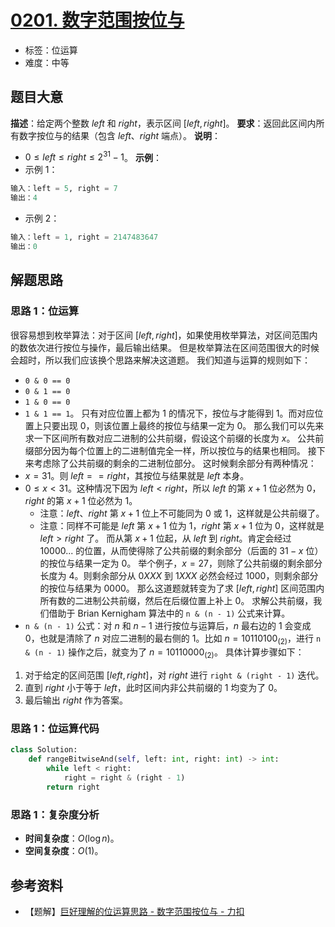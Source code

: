 # [0201. 数字范围按位与](https://leetcode.cn/problems/bitwise-and-of-numbers-range/)
- 标签：位运算
- 难度：中等
## 题目大意
**描述**：给定两个整数 $left$ 和 $right$，表示区间 $[left, right]$。
**要求**：返回此区间内所有数字按位与的结果（包含 $left$、$right$ 端点）。
**说明**：
- $0 \le left \le right \le 2^{31} - 1$。
**示例**：
- 示例 1：
```python
输入：left = 5, right = 7
输出：4
```
- 示例 2：
```python
输入：left = 1, right = 2147483647
输出：0
```
## 解题思路
### 思路 1：位运算
很容易想到枚举算法：对于区间 $[left, right]$，如果使用枚举算法，对区间范围内的数依次进行按位与操作，最后输出结果。
但是枚举算法在区间范围很大的时候会超时，所以我们应该换个思路来解决这道题。
我们知道与运算的规则如下：
- `0 & 0 == 0`
- `0 & 1 == 0`
- `1 & 0 == 0`
- `1 & 1 == 1`。
只有对应位置上都为 $1$ 的情况下，按位与才能得到 $1$。而对应位置上只要出现 $0$，则该位置上最终的按位与结果一定为 $0$。
那么我们可以先来求一下区间所有数对应二进制的公共前缀，假设这个前缀的长度为 $x$。
公共前缀部分因为每个位置上的二进制值完全一样，所以按位与的结果也相同。
接下来考虑除了公共前缀的剩余的二进制位部分。
这时候剩余部分有两种情况：
- $x = 31$。则 $left == right$，其按位与结果就是 $left$ 本身。
- $0 \le x < 31$。这种情况下因为 $left < right$，所以 $left$ 的第 $x + 1$ 位必然为 $0$，$right$ 的第 $x + 1$ 位必然为 $1$。
  - 注意：$left$、$right$ 第 $x + 1$ 位上不可能同为 $0$ 或 $1$，这样就是公共前缀了。
  - 注意：同样不可能是 $left$ 第 $x + 1$ 位为 $1$，$right$ 第 $x + 1$ 位为 $0$，这样就是 $left > right$ 了。
而从第 $x + 1$ 位起，从 $left$ 到 $right$。肯定会经过 $10000...$ 的位置，从而使得除了公共前缀的剩余部分（后面的 $31 - x$ 位）的按位与结果一定为 $0$。
举个例子，$x = 27$，则除了公共前缀的剩余部分长度为 $4$。则剩余部分从 $0XXX$ 到 $1XXX$ 必然会经过 $1000$，则剩余部分的按位与结果为 $0000$。
那么这道题就转变为了求 $[left, right]$ 区间范围内所有数的二进制公共前缀，然后在后缀位置上补上 $0$。
求解公共前缀，我们借助于 Brian Kernigham 算法中的 `n & (n - 1)` 公式来计算。
- `n & (n - 1)` 公式：对 $n$ 和 $n - 1$ 进行按位与运算后，$n$ 最右边的 $1$ 会变成 $0$，也就是清除了 $n$ 对应二进制的最右侧的 $1$。比如 $n = 10110100_{(2)}$，进行 `n & (n - 1)` 操作之后，就变为了 $n = 10110000_{(2)}$。
具体计算步骤如下：
1. 对于给定的区间范围 $[left, right]$，对 $right$ 进行 `right & (right - 1)` 迭代。
2. 直到 $right$ 小于等于 $left$，此时区间内非公共前缀的 $1$ 均变为了 $0$。
3. 最后输出 $right$ 作为答案。
### 思路 1：位运算代码
```python
class Solution:
    def rangeBitwiseAnd(self, left: int, right: int) -> int:
        while left < right:
            right = right & (right - 1)
        return right
```
### 思路 1：复杂度分析
- **时间复杂度**：$O(\log n)$。
- **空间复杂度**：$O(1)$。
## 参考资料
- 【题解】[巨好理解的位运算思路 - 数字范围按位与 - 力扣](https://leetcode.cn/problems/bitwise-and-of-numbers-range/solution/ju-hao-li-jie-de-wei-yun-suan-si-lu-by-time-limit/)

